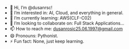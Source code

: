 - 👋 Hi, I’m @dusanrsc!
- 👀 I’m interested in: AI, Cloud, and everything in general.
- 🌱 I’m currently learning: AWS(CLF-C02)
- 💞️ I’m looking to collaborate on: Full Stack Applications...
- 📫 How to reach me: dusanrosic25.06.1997@gmail.com
- 😄 Pronouns: Pythonist.
- ⚡ Fun fact: None, just keep learning.

<!---
dusanrsc/dusanrsc is a ✨ special ✨ repository because its `README.md` (this file) appears on your GitHub profile.
You can click the Preview link to take a look at your changes.
--->
